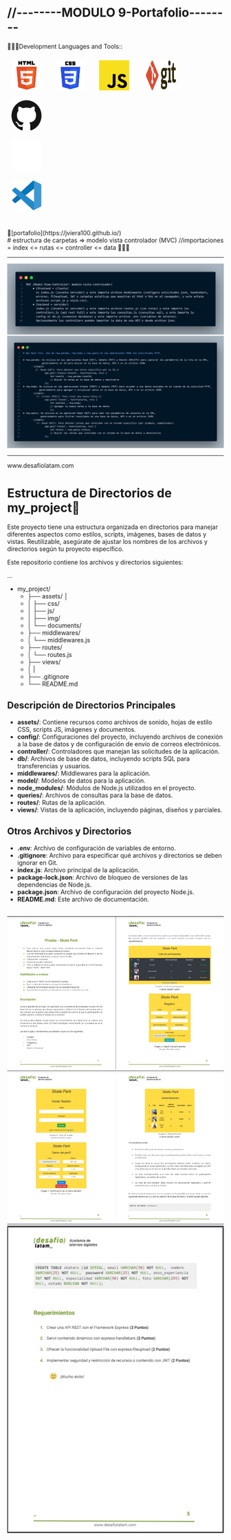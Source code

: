 # //--------MODULO 9-Portafolio--------
 👨🏽‍💻Development Languages and Tools::
   
<img width="70px" 
    height="70px" 
    style="margin: 10px"
    src="./assets/img/html.svg"> &nbsp;
<img width="70px" 
    height="70px" 
    style="margin: 10px"
    src="./assets/img/css.svg"> &nbsp;
<img width="70px" 
    height="70px" 
    style="margin: 10px"
    src="./assets/img/javascript.svg"> &nbsp; &nbsp;
    <img width="70px" 
    height="70px" 
    style="margin: 10px"
    src="./assets/img/git.svg"> &nbsp; &nbsp;
    <img width="70px" 
    height="70px" 
    style="margin: 10px"
    src="./assets/img/github-icon-1.svg"> &nbsp; &nbsp;    
    <img width="70px" 
    height="70px" 
    style="margin: 10px"
    src="./assets/img/toptal-logo-wordmark.svg"> &nbsp; &nbsp;  
    <img width="70px" 
    height="70px" 
    style="margin: 10px"
    src="./assets/img/visual-studio-code-1.svg"> &nbsp; &nbsp; 
    

<br>
🚀[portafolio](https://jviera100.github.io/)
<br>
# estructura de carpetas => modelo vista controlador (MVC)
//importaciones = 
index <= rutas <= controller <= data
👨🏽‍💻
<Hr>
    <img src="./assets/img/foto_MVC_backend_db_fronted.png" alt="">
    <img src="./assets/img/foto_API_REST_FULL_solicitudes_foto_HTTP_CRUD.png" alt="">  
<hr>
www.desafiolatam.com
<br> 

# Estructura de Directorios de my_project🚀

Este proyecto tiene una estructura organizada en directorios para manejar diferentes aspectos como estilos, scripts, imágenes, bases de datos y vistas. Reutilizable, asegúrate de ajustar los nombres de los archivos y directorios según tu proyecto específico.

Este repositorio contiene los archivos y directorios siguientes:

...

- my_project/
  - ├── assets/ │   
  - │   ├── css/
  - │   ├── js/
  - │   ├── img/
  - │   └── documents/
  - ├── middlewares/
  - │   └── middlewares.js
  - ├── routes/
  - │   └── routes.js
  - ├── views/
  - │   |
  - ├── .gitignore
  - └── README.md


## Descripción de Directorios Principales

- **assets/**: Contiene recursos como archivos de sonido, hojas de estilo CSS, scripts JS, imágenes y documentos.
- **config/**: Configuraciones del proyecto, incluyendo archivos de conexión a la base de datos y de configuración de envío de correos electrónicos.
- **controller/**: Controladores que manejan las solicitudes de la aplicación.
- **db/**: Archivos de base de datos, incluyendo scripts SQL para transferencias y usuarios.
- **middlewares/**: Middlewares para la aplicación.
- **model/**: Modelos de datos para la aplicación.
- **node_modules/**: Módulos de Node.js utilizados en el proyecto.
- **queries/**: Archivos de consultas para la base de datos.
- **routes/**: Rutas de la aplicación.
- **views/**: Vistas de la aplicación, incluyendo páginas, diseños y parciales.

## Otros Archivos y Directorios

- **.env**: Archivo de configuración de variables de entorno.
- **.gitignore**: Archivo para especificar qué archivos y directorios se deben ignorar en Git.
- **index.js**: Archivo principal de la aplicación.
- **package-lock.json**: Archivo de bloqueo de versiones de las dependencias de Node.js.
- **package.json**: Archivo de configuración del proyecto Node.js.
- **README.md**: Este archivo de documentación.

<br>
<img src="./assets/img/1.jpg" alt="">
<img src="./assets/img/2.jpg" alt="">
<img src="./assets/img/3.jpg" alt="">